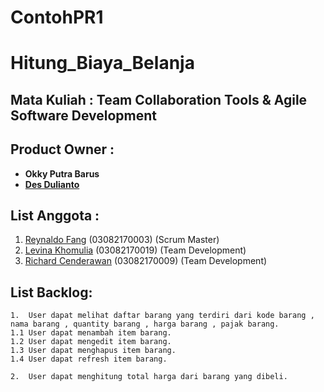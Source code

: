 # ContohPR1
# Hitung_Biaya_Belanja

## Mata Kuliah : **Team Collaboration Tools & Agile Software Development**

## Product Owner : 
- **Okky Putra Barus** 
- **[Des Dulianto](https://github.com/desdulianto)**


## List Anggota :
1. [Reynaldo Fang](https://github.com/reynaldokorn) (03082170003) (Scrum Master)
2. [Levina Khomulia](https://github.com/LevinaKhomulia) (03082170019) (Team Development)
3. [Richard Cenderawan](https://github.com/richardcenderawan) (03082170009) (Team Development)

## List Backlog:
```
1.	User dapat melihat daftar barang yang terdiri dari kode barang , nama barang , quantity barang , harga barang , pajak barang.
1.1	User dapat menambah item barang.
1.2	User dapat mengedit item barang.
1.3	User dapat menghapus item barang.
1.4 User dapat refresh item barang.

2.	User dapat menghitung total harga dari barang yang dibeli.

```
